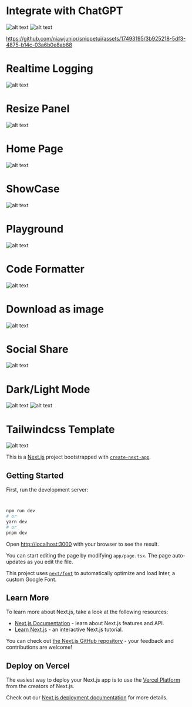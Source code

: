 # Integrate with ChatGPT

![alt text](/doc-images/chatgpt-popup-apikey.png)
![alt text](/doc-images/chat-gpt.png)

https://github.com/niawjunior/snippetui/assets/17493195/3b925218-5df3-4875-b14c-03a6b0e8ab68

# Realtime Logging

![alt text](/doc-images/logging.png)

# Resize Panel

![alt text](/doc-images/resize-panel.png)

# Home Page

![alt text](/doc-images/homepage.png)

# ShowCase

![alt text](/doc-images/showcase.png)

# Playground

![alt text](/doc-images/playground.png)

# Code Formatter

![alt text](/doc-images/code-formatter.png)

# Download as image

![alt text](/doc-images/download-as-image.png)

# Social Share

![alt text](/doc-images/social-share.png)

# Dark/Light Mode

![alt text](/doc-images/dark-mode.png)
![alt text](/doc-images/light-mode.png)

# Tailwindcss Template

![alt text](/doc-images/template-tailwindcss.png)

This is a [Next.js](https://nextjs.org/) project bootstrapped with [`create-next-app`](https://github.com/vercel/next.js/tree/canary/packages/create-next-app).

## Getting Started

First, run the development server:

```bash


npm run dev
# or
yarn dev
# or
pnpm dev
```

Open [http://localhost:3000](http://localhost:3000) with your browser to see the result.

You can start editing the page by modifying `app/page.tsx`. The page auto-updates as you edit the file.

This project uses [`next/font`](https://nextjs.org/docs/basic-features/font-optimization) to automatically optimize and load Inter, a custom Google Font.

## Learn More

To learn more about Next.js, take a look at the following resources:

- [Next.js Documentation](https://nextjs.org/docs) - learn about Next.js features and API.
- [Learn Next.js](https://nextjs.org/learn) - an interactive Next.js tutorial.

You can check out [the Next.js GitHub repository](https://github.com/vercel/next.js/) - your feedback and contributions are welcome!

## Deploy on Vercel

The easiest way to deploy your Next.js app is to use the [Vercel Platform](https://vercel.com/new?utm_medium=default-template&filter=next.js&utm_source=create-next-app&utm_campaign=create-next-app-readme) from the creators of Next.js.

Check out our [Next.js deployment documentation](https://nextjs.org/docs/deployment) for more details.
